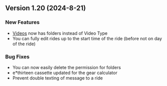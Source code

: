  ## Version 1.20 (2024-8-21)
 ### New Features
 - [Videos](/Video/browse) now has folders instead of Video Type
 - You can fully edit rides up to the start time of the ride (before not on day of the ride)

 ### Bug Fixes
 - You can now easily delete the permission for folders
 - e*thirteen cassette updated for the gear calculator
 - Prevent double texting of message to a ride
